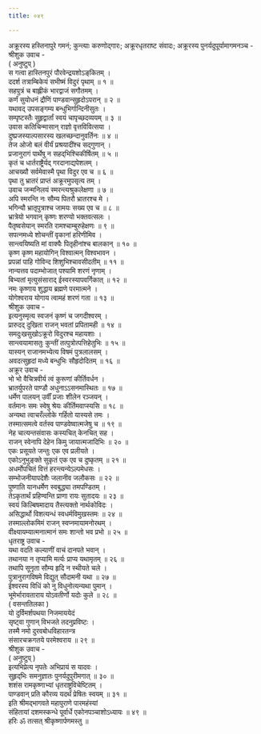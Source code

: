 ```yaml
---
title: ०४९

---
```

अक्रूरस्य हस्तिनापुरे गमनं; कुन्त्याः करुणोद्‌गारः; अक्रूरधृतराष्ट संवादः; अक्रूरस्य पुनर्यदुपूर्यामागमनञ्च -  
श्रीशुक उवाच -  
( अनुष्टुप् )  
स गत्वा हास्तिनपुरं पौरवेन्द्रयशोऽङ्‌कितम् ।  
ददर्श तत्राम्बिकेयं सभीष्मं विदुरं पृथाम् ॥ १ ॥  
सहपुत्रं च बाह्लीकं भारद्वाजं सगौतमम् ।  
कर्णं सुयोधनं द्रौणिं पाण्डवान्सुहृदोऽपरान् ॥ २ ॥  
यथावद् उपसङ्‌गम्य बन्धुभिर्गान्दिनीसुतः ।  
सम्पृष्टस्तैः सुहृद्वार्तां स्वयं चापृच्छदव्ययम् ॥ ३ ॥  
उवास कतिचिन्मासान् राज्ञो वृत्तविवित्सया ।  
दुष्प्रजस्याल्पसारस्य खलच्छन्दानुवर्तिनः ॥ ४ ॥  
तेज ओजो बलं वीर्यं प्रश्रयादींश्च सद्गुणान् ।  
प्रजानुरागं पार्थेषु न सहद्‌भिश्चिकीर्षितम् ॥ ५ ॥  
कृतं च धार्तराष्ट्रैर्यद् गरदानाद्यपेशलम् ।  
आचख्यौ सर्वमेवास्मै पृथा विदुर एव च ॥ ६ ॥  
पृथा तु भ्रातरं प्राप्तं अक्रूरमुपसृत्य तम् ।  
उवाच जन्मनिलयं स्मरन्त्यश्रुकलेक्षणा ॥ ७ ॥  
अपि स्मरन्ति नः सौम्य पितरौ भ्रातरश्च मे ।  
भगिन्यौ भ्रातृपुत्राश्च जामयः सख्य एव च ॥ ८ ॥  
भ्रात्रेयो भगवान् कृष्णः शरण्यो भक्तवत्सलः ।  
पैतृष्वसेयान् स्मरति रामश्चाम्बुरुहेक्षणः ॥ ९ ॥  
सपत्नमध्ये शोचन्तीं वृकानां हरिणीमिव ।  
सान्त्वयिष्यति मां वाक्यैः पितृहीनांश्च बालकान् ॥ १० ॥  
कृष्ण कृष्ण महायोगिन् विश्वात्मन् विश्वभावन ।  
प्रपन्नां पाहि गोविन्द शिशुभिश्चावसीदतीम् ॥ ११ ॥  
नान्यत्तव पदाम्भोजात् पश्यामि शरणं नृणाम् ।  
बिभ्यतां मृत्युसंसाराद् ईस्वरस्यापवर्गिकात् ॥ १२ ॥  
नमः कृष्णाय शुद्धाय ब्रह्मणे परमात्मने ।  
योगेश्वराय योगाय त्वामहं शरणं गता ॥ १३ ॥  
श्रीशुक उवाच -  
इत्यनुस्मृत्य स्वजनं कृष्णं च जगदीश्वरम् ।  
प्रारुदद् दुखिता राजन् भवतां प्रपितामही ॥ १४ ॥  
समदुःखसुखोऽक्रूरो विदुरश्च महायशाः ।  
सान्त्वयामासतुः कुन्तीं तत्पुत्रोत्पत्तिहेतुभिः ॥ १५ ॥  
यास्यन् राजानमभ्येत्य विषमं पुत्रलालसम् ।  
अवदत्सुहृदां मध्ये बन्धुभिः सौहृदोदितम् ॥ १६ ॥  
अक्रूर उवाच -  
भो भो वैचित्रवीर्य त्वं कुरूणां कीर्तिवर्धन ।  
भ्रातर्युपरते पाण्डौ अधुनाऽऽसनमास्थितः ॥ १७ ॥  
धर्मेण पालयन् उर्वीं प्रजाः शीलेन रञ्जयन् ।  
वर्तमानः समः स्वेषु श्रेयः कीर्तिमवाप्स्यसि ॥ १८ ॥  
अन्यथा त्वाचरँल्लोके गर्हितो यास्यसे तमः ।  
तस्मात्समत्वे वर्तस्व पाण्डवेष्वात्मजेषु च ॥ १९ ॥  
नेह चात्यन्तसंवासः कस्यचित् केनचित् सह ।  
राजन् स्वेनापि देहेन किमु जायात्मजादिभिः ॥ २० ॥  
एकः प्रसूयते जन्तुः एक एव प्रलीयते ।  
एकोऽनुभुङ्‌क्ते सुकृतं एक एव च दुष्कृतम् ॥ २१ ॥  
अधर्मोपचितं वित्तं हरन्त्यन्येऽल्पमेधसः ।  
सम्भोजनीयापदेशैः जलानीव जलौकसः ॥ २२ ॥  
पुष्णाति यानधर्मेण स्वबुद्ध्या तमपण्डितम् ।  
तेऽकृतार्थं प्रहिण्वन्ति प्राणा रायः सुतादयः ॥ २३ ॥  
स्वयं किल्बिषमादाय तैस्त्यक्तो नार्थकोविदः ।  
असिद्धार्थो विशत्यन्धं स्वधर्मविमुखस्तमः ॥ २४ ॥  
तस्माल्लोकमिमं राजन् स्वप्नमायामनोरथम् ।  
वीक्ष्यायम्यात्मनात्मानं समः शान्तो भव प्रभो ॥ २५ ॥  
धृतराष्ट्र उवाच -  
यथा वदति कल्याणीं वाचं दानपते भवान् ।  
तथानया न तृप्यामि मर्त्यः प्राप्य यथामृतम् ॥ २६ ॥  
तथापि सूनृता सौम्य हृदि न स्थीयते चले ।  
पुत्रानुरागविषमे विद्युत् सौदामनी यथा ॥ २७ ॥  
ईश्वरस्य विधिं को नु विधुनोत्यन्यथा पुमान् ।  
भूमेर्भारावताराय योऽवतीर्णो यदोः कुले ॥ २८ ॥  
( वसन्ततिलका )  
यो दुर्विमर्शपथया निजमाययेदं  
सृष्ट्वा गुणान् विभजते तदनुप्रविष्टः ।  
तस्मै नमो दुरवबोधविहारतन्त्र  
संसारचक्रगतये परमेश्वराय ॥ २९ ॥  
श्रीशुक उवाच -  
( अनुष्टुप् )  
इत्यभिप्रेत्य नृपतेः अभिप्रायं स यादवः ।  
सुहृद्‌भिः समनुज्ञातः पुनर्यदुपुरीमगात् ॥ ३० ॥  
शशंस रामकृष्णाभ्यां धृतराष्ट्रविचेष्टितम् ।  
पाण्डवान् प्रति कौरव्य यदर्थं प्रेषितः स्वयम् ॥ ३१ ॥  
इति श्रीमद्भागवते महापुराणे पारमहंस्यां  
संहितायां दशमस्कन्धे पूर्वार्धे एकोनपञ्चाशोऽध्यायः ॥ ४९ ॥  
हरिः ॐ तत्सत् श्रीकृष्णार्पणमस्तु ॥
